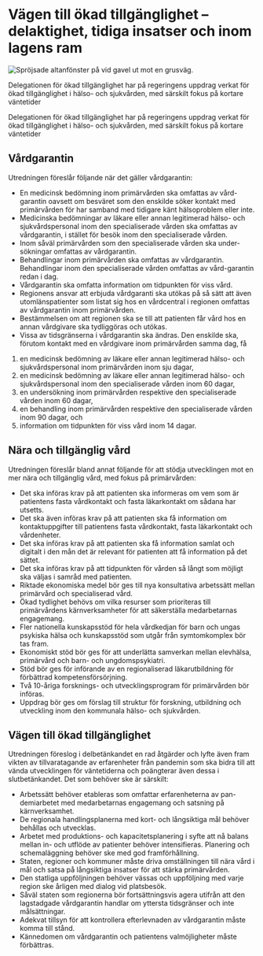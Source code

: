 # Vägen till ökad tillgänglighet – delaktighet, tidiga insatser och inom lagens ram

![Spröjsade altanfönster på vid gavel ut mot en grusväg.](/contentassets/424411786a2d4b38ba22fef3a169ab56/sou202222.jpg?width=150&quality=85)

Delegationen för ökad tillgänglighet har på regeringens uppdrag verkat för ökad tillgänglighet i hälso- och sjukvården, med särskilt fokus på kortare väntetider

Delegationen för ökad tillgänglighet har på regeringens uppdrag verkat för ökad tillgänglighet i hälso- och sjukvården, med särskilt fokus på kortare väntetider

## Vårdgarantin

Utredningen föreslår följande när det gäller vårdgarantin:

* En medicinsk bedömning inom primärvården ska omfattas av vård-garantin oavsett om besväret som den enskilde söker kontakt med primärvården för har samband med tidigare känt hälsoproblem eller inte.
* Medicinska bedömningar av läkare eller annan legitimerad hälso- och sjukvårdspersonal inom den specialiserade vården ska omfattas av vårdgarantin, i stället för besök inom den specialiserade vården.
* Inom såväl primärvården som den specialiserade vården ska under-sökningar omfattas av vårdgarantin.
* Behandlingar inom primärvården ska omfattas av vårdgarantin. Behandlingar inom den specialiserade vården omfattas av vård-garantin redan i dag.
* Vårdgarantin ska omfatta information om tidpunkten för viss vård.
* Regionens ansvar att erbjuda vårdgaranti ska utökas på så sätt att även utomlänspatienter som listat sig hos en vårdcentral i regionen omfattas av vårdgarantin inom primärvården.
* Bestämmelsen om att regionen ska se till att patienten får vård hos en annan vårdgivare ska tydliggöras och utökas.
* Vissa av tidsgränserna i vårdgarantin ska ändras. Den enskilde ska, förutom kontakt med en vårdgivare inom primärvården samma dag, få

1. en medicinsk bedömning av läkare eller annan legitimerad hälso- och sjukvårdspersonal inom primärvården inom sju dagar,
2. en medicinsk bedömning av läkare eller annan legitimerad hälso- och sjukvårdspersonal inom den specialiserade vården inom 60 dagar,
3. en undersökning inom primärvården respektive den specialiserade vården inom 60 dagar,
4. en behandling inom primärvården respektive den specialiserade vården inom 90 dagar, och
5. information om tidpunkten för viss vård inom 14 dagar.

## Nära och tillgänglig vård

Utredningen föreslår bland annat följande för att stödja utvecklingen mot en mer nära och tillgänglig vård, med fokus på primärvården:

* Det ska införas krav på att patienten ska informeras om vem som är patientens fasta vårdkontakt och fasta läkarkontakt om sådana har utsetts.
* Det ska även införas krav på att patienten ska få information om kontaktuppgifter till patientens fasta vårdkontakt, fasta läkarkontakt och vårdenheter.
* Det ska införas krav på att patienten ska få information samlat och digitalt i den mån det är relevant för patienten att få information på det sättet.
* Det ska införas krav på att tidpunkten för vården så långt som möjligt ska väljas i samråd med patienten.
* Riktade ekonomiska medel bör ges till nya konsultativa arbetssätt mellan primärvård och specialiserad vård.
* Ökad tydlighet behövs om vilka resurser som prioriteras till primärvårdens kärnverksamheter för att säkerställa medarbetarnas engagemang.
* Fler nationella kunskapsstöd för hela vårdkedjan för barn och ungas psykiska hälsa och kunskapsstöd som utgår från symtomkomplex bör tas fram.
* Ekonomiskt stöd bör ges för att underlätta samverkan mellan elevhälsa, primärvård och barn- och ungdomspsykiatri.
* Stöd bör ges för införande av en regionaliserad läkarutbildning för förbättrad kompetensförsörjning.
* Två 10-åriga forsknings- och utvecklingsprogram för primärvården bör införas.
* Uppdrag bör ges om förslag till struktur för forskning, utbildning och utveckling inom den kommunala hälso- och sjukvården.

## Vägen till ökad tillgänglighet

Utredningen föreslog i delbetänkandet en rad åtgärder och lyfte även fram vikten av tillvaratagande av erfarenheter från pandemin som ska bidra till att vända utvecklingen för väntetiderna och poängterar även dessa i slutbetänkandet. Det som behöver ske är särskilt:

* Arbetssätt behöver etableras som omfattar erfarenheterna av pan-demiarbetet med medarbetarnas engagemang och satsning på kärnverksamhet.
* De regionala handlingsplanerna med kort- och långsiktiga mål behöver behållas och utvecklas.
* Arbetet med produktions- och kapacitetsplanering i syfte att nå balans mellan in- och utflöde av patienter behöver intensifieras. Planering och schemaläggning behöver ske med god framförhållning.
* Staten, regioner och kommuner måste driva omställningen till nära vård i mål och satsa på långsiktiga insatser för att stärka primärvården.
* Den statliga uppföljningen behöver vässas och uppföljning med varje region ske årligen med dialog vid platsbesök.
* Såväl staten som regionerna bör fortsättningsvis agera utifrån att den lagstadgade vårdgarantin handlar om yttersta tidsgränser och inte målsättningar.
* Adekvat tillsyn för att kontrollera efterlevnaden av vårdgarantin måste komma till stånd.
* Kännedomen om vårdgarantin och patientens valmöjligheter måste förbättras.
